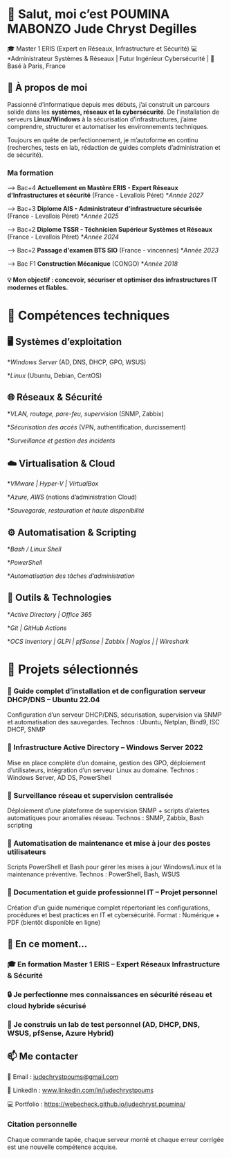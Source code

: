 # 👋 Salut, moi c’est POUMINA MABONZO Jude Chryst Degilles

🎓 Master 1 ERIS (Expert en Réseaux, Infrastructure et Sécurité)
💻 *Administrateur Systèmes & Réseaux | Futur Ingénieur Cybersécurité |
📍 Basé à Paris, France

## 🚀 À propos de moi

Passionné d’informatique depuis mes débuts, j’ai construit un parcours solide dans les **systèmes, réseaux et la cybersécurité**.
De l’installation de serveurs **Linux/Windows** à la sécurisation d’infrastructures, j’aime comprendre, structurer et automatiser les environnements techniques.

Toujours en quête de perfectionnement, je m’autoforme en continu (recherches, tests en lab, rédaction de guides complets d’administration et de sécurité).

### Ma formation

--> Bac+4 **Actuellement en Mastère ERIS - Expert Réseaux d'Infrastructures et sécurité**    (France - Levallois Péret)    **Année 2027*

--> Bac+3 **Diplome AIS - Administrateur d'infrastructure sécurisée**    (France - Levallois Péret)    **Année 2025*

--> Bac+2 **Diplome TSSR - Téchnicien Supérieur Systèmes et Réseaux**    (France - Levallois Péret)    **Année 2024*

--> Bac+2 **Passage d'examen BTS SIO**     (France - vincennes)    **Année 2023*

--> Bac F1 **Construction Mécanique**      (CONGO)    **Année 2018*

#### 💡 Mon objectif : concevoir, sécuriser et optimiser des infrastructures IT modernes et fiables.

# 🧠 Compétences techniques
## 🖥️ Systèmes d’exploitation

**Windows Server* (AD, DNS, DHCP, GPO, WSUS)

**Linux* (Ubuntu, Debian, CentOS)


## 🌐 Réseaux & Sécurité

**VLAN, routage, pare-feu, supervision* (SNMP, Zabbix)

**Sécurisation des accès* (VPN, authentification, durcissement)

**Surveillance et gestion des incidents*


## ☁️ Virtualisation & Cloud

**VMware | Hyper-V | VirtualBox*

**Azure, AWS* (notions d’administration Cloud)

**Sauvegarde, restauration et haute disponibilité*


## ⚙️ Automatisation & Scripting

**Bash / Linux Shell*

**PowerShell*

**Automatisation des tâches d’administration*


## 🧰 Outils & Technologies

**Active Directory | Office 365*

**Git | GitHub Actions*

**OCS Inventory | GLPI | pfSense | Zabbix | Nagios | | Wireshark*


# 🧩 Projets sélectionnés

### 🔹 Guide complet d’installation et de configuration serveur DHCP/DNS – Ubuntu 22.04

Configuration d’un serveur DHCP/DNS, sécurisation, supervision via SNMP et automatisation des sauvegardes.
Technos : Ubuntu, Netplan, Bind9, ISC DHCP, SNMP

### 🔹 Infrastructure Active Directory – Windows Server 2022

Mise en place complète d’un domaine, gestion des GPO, déploiement d’utilisateurs, intégration d’un serveur Linux au domaine.
Technos : Windows Server, AD DS, PowerShell

### 🔹 Surveillance réseau et supervision centralisée

Déploiement d’une plateforme de supervision SNMP + scripts d’alertes automatiques pour anomalies réseau.
Technos : SNMP, Zabbix, Bash scripting

### 🔹 Automatisation de maintenance et mise à jour des postes utilisateurs

Scripts PowerShell et Bash pour gérer les mises à jour Windows/Linux et la maintenance préventive.
Technos : PowerShell, Bash, WSUS

### 🔹 Documentation et guide professionnel IT – Projet personnel

Création d’un guide numérique complet répertoriant les configurations, procédures et best practices en IT et cybersécurité.
Format : Numérique + PDF (bientôt disponible en ligne)

## 🌱 En ce moment...

### 🎓 En formation Master 1 ERIS – Expert Réseaux Infrastructure & Sécurité

### 🔒 Je perfectionne mes connaissances en sécurité réseau et cloud hybride sécurisé

### 🧪 Je construis un lab de test personnel (AD, DHCP, DNS, WSUS, pfSense, Azure Hybrid)


## 📫 Me contacter

📧 Email : judechrystpoums@gmail.com

💼 LinkedIn : www.linkedin.com/in/judechrystpoums

💻 Portfolio : https://webecheck.github.io/judechryst.poumina/

### Citation personnelle

Chaque commande tapée, chaque serveur monté et chaque erreur corrigée est une nouvelle compétence acquise.




